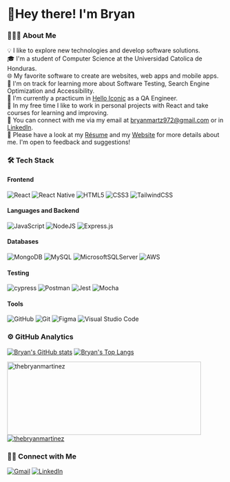 # 👋Hey there! I'm Bryan

### 👨🏻‍💻 About Me


💡 I like to explore new technologies and develop software solutions.  
🎓 I'm a student of Computer Science at the Universidad Catolica de Honduras.  
🌐 My favorite software to create are websites, web apps and mobile apps.  
🌱 I'm on track for learning more about Software Testing, Search Engine Optimization and Accessibility.  
🏢 I'm currently a practicum in [Hello Iconic](https://www.helloiconic.com/) as a QA Engineer.  
🚀 In my free time I like to work in personal projects with React and take courses for learning and improving.  
📧 You can connect with me via my email at [bryanmartz972@gmail.com](mailto:bryanmartz972@gmail.com) or in [LinkedIn](https://www.linkedin.com/in/thebryanmartinez/).  
📄 Please have a look at my [Résume]() and my [Website](https://bryan-martinez-portfolio.vercel.app/) for more details about me. I'm open to feedback and suggestions!  


### 🛠 Tech Stack
#### Frontend
![React](https://img.shields.io/badge/react-%2320232a.svg?style=for-the-badge&logo=react&logoColor=%2361DAFB)
![React Native](https://img.shields.io/badge/react_native-%2320232a.svg?style=for-the-badge&logo=react&logoColor=%2361DAFB)
![HTML5](https://img.shields.io/badge/html5-%23E34F26.svg?style=for-the-badge&logo=html5&logoColor=white)
![CSS3](https://img.shields.io/badge/css3-%231572B6.svg?style=for-the-badge&logo=css3&logoColor=white)
![TailwindCSS](https://img.shields.io/badge/tailwindcss-%2338B2AC.svg?style=for-the-badge&logo=tailwind-css&logoColor=white)

#### Languages and Backend
![JavaScript](https://img.shields.io/badge/javascript-%23323330.svg?style=for-the-badge&logo=javascript&logoColor=%23F7DF1E)
![NodeJS](https://img.shields.io/badge/node.js-6DA55F?style=for-the-badge&logo=node.js&logoColor=white)
![Express.js](https://img.shields.io/badge/express.js-%23404d59.svg?style=for-the-badge&logo=express&logoColor=%2361DAFB)

#### Databases
![MongoDB](https://img.shields.io/badge/MongoDB-%234ea94b.svg?style=for-the-badge&logo=mongodb&logoColor=white)
![MySQL](https://img.shields.io/badge/mysql-%2300f.svg?style=for-the-badge&logo=mysql&logoColor=white)
![MicrosoftSQLServer](https://img.shields.io/badge/Microsoft%20SQL%20Sever-CC2927?style=for-the-badge&logo=microsoft%20sql%20server&logoColor=white)
![AWS](https://img.shields.io/badge/AWS-%23FF9900.svg?style=for-the-badge&logo=amazon-aws&logoColor=white)

#### Testing
![cypress](https://img.shields.io/badge/-cypress-%23E5E5E5?style=for-the-badge&logo=cypress&logoColor=058a5e)
![Postman](https://img.shields.io/badge/Postman-FF6C37?style=for-the-badge&logo=postman&logoColor=white)
![Jest](https://img.shields.io/badge/-jest-%23C21325?style=for-the-badge&logo=jest&logoColor=white)
![Mocha](https://img.shields.io/badge/-mocha-%238D6748?style=for-the-badge&logo=mocha&logoColor=white)

#### Tools
![GitHub](https://img.shields.io/badge/github-%23121011.svg?style=for-the-badge&logo=github&logoColor=white)
![Git](https://img.shields.io/badge/git-%23F05033.svg?style=for-the-badge&logo=git&logoColor=white)
![Figma](https://img.shields.io/badge/figma-%23F24E1E.svg?style=for-the-badge&logo=figma&logoColor=white)
![Visual Studio Code](https://img.shields.io/badge/Visual%20Studio%20Code-0078d7.svg?style=for-the-badge&logo=visual-studio-code&logoColor=white)


### ⚙ GitHub Analytics
[![Bryan's GitHub stats](https://github-readme-stats.vercel.app/api?username=thebryanmartinez&count_private=true&theme=tokyonight&show_icons=true&hide=issues&hide_border=true)](https://github.com/anuraghazra/github-readme-stats)
[![Bryan's Top Langs](https://github-readme-stats.vercel.app/api/top-langs/?username=thebryanmartinez&layout=compact&hide=php,smarty&theme=tokyonight&langs_count=6&hide_border=true)](https://github.com/anuraghazra/github-readme-stats)

<div>
<a href="https://github.com/thebryanmartinez">
    <img width=450 height=170 align="center" alt="thebryanmartinez" src="https://github-readme-stats.vercel.app/api?username=thebryanmartinez&count_private=true&theme=tokyonight&show_icons=true&hide=issues&hide_border=true" />
  </a>
  <a href="https://github.com/thebryanmartinez">
    <img align="center" alt="thebryanmartinez" src="https://github-readme-stats.vercel.app/api/top-langs/?username=thebryanmartinez&layout=compact&hide=php,smarty&theme=tokyonight&langs_count=6&hide_border=true" />
  </a>
</div>

### 🤝🏻 Connect with Me
[![Gmail](https://img.shields.io/badge/bryanmartz972@gmail.com-D14836?style=for-the-badge&logo=gmail&logoColor=white)](mailto:bryanmartz972@gmail.com)
[![LinkedIn](https://img.shields.io/badge/thebryanmartinez-%230077B5.svg?style=for-the-badge&logo=linkedin&logoColor=white)](https://www.linkedin.com/in/thebryanmartinez/)

